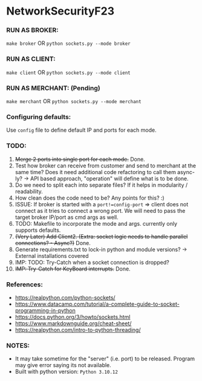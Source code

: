 # NetworkSecurityF23
  
### RUN AS BROKER:  
`make broker` OR `python sockets.py --mode broker`  
  
### RUN AS CLIENT:  
`make client` OR `python sockets.py --mode client`  
  
### RUN AS MERCHANT:  (Pending)  
`make merchant` OR `python sockets.py --mode merchant`  
  
### Configuring defaults:  
Use `config` file to define default IP and ports for each mode.  
  
### TODO:  
1. ~~Merge 2 ports into single port for each mode.~~    Done.
2. Test how broker can receive from customer and send to merchant at the same time? Does it need additional code refactoring to call them async-ly?     -> API based approach, "operation" will define what is to be done.
3. Do we need to split each into separate files? If it helps in modularity / readability.
4. How clean does the code need to be? Any points for this? :)
5. ISSUE: If broker is started with a `port!=config-port` => client does not connect as it tries to connect a wrong port. We will need to pass the target broker IP/port as cmd args as well.
6. TODO: Makefile to incorporate the mode and args. currently only supports defaults.
7. ~~(Very Later) Add Client2. (Extra: socket logic needs to handle parallel connections? - Async?)~~   Done.
8. Generate requirements.txt to lock-in python and module versions? -> External installations covered
9. IMP: TODO: Try-Catch when a socket connection is dropped?
10. ~~IMP: Try-Catch for KeyBoard interrupts.~~     Done.
  
### References:  
- https://realpython.com/python-sockets/
- https://www.datacamp.com/tutorial/a-complete-guide-to-socket-programming-in-python
- https://docs.python.org/3/howto/sockets.html
- https://www.markdownguide.org/cheat-sheet/
- https://realpython.com/intro-to-python-threading/
    
### NOTES:
- It may take sometime for the "server" (i.e. port) to be released. Program may give error saying its not available.
- Built with python version: `Python 3.10.12`
  
